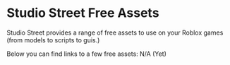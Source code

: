 # Studio Street Free Assets

Studio Street provides a range of free assets to use on your Roblox games (from models to scripts to guis.)

Below you can find links to a few free assets:
N/A (Yet)
